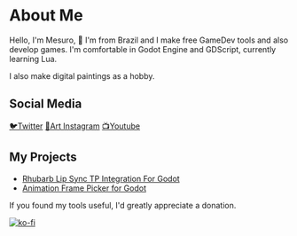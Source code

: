 # About Me

Hello, I'm Mesuro, 👋 I'm from Brazil and I make free GameDev tools and also develop games.
I'm comfortable in Godot Engine and GDScript, currently learning Lua.

I also make digital paintings as a hobby.

## Social Media
[🐦Twitter](https://twitter.com/Programmesuro)
[🎨Art Instagram](https://www.instagram.com/animesuro/)
[📺Youtube](https://www.youtube.com/channel/UC3N9EgHVUHwKj0W3oLWCsMg)

## My Projects
- [Rhubarb Lip Sync TP Integration For Godot](https://github.com/AniMesuro/rhubarb-lipsync-tp-integration-godot)
- [Animation Frame Picker for Godot](https://github.com/AniMesuro/Animation-Frame-Picker-for-Godot)



If you found my tools useful, I'd greatly appreciate a donation.</p>
[![ko-fi](https://www.ko-fi.com/img/githubbutton_sm.svg)](https://ko-fi.com/F1F28MCH)
